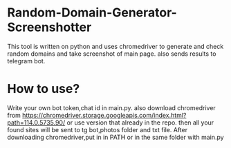 # Random-Domain-Generator-Screenshotter
This tool is written on python and uses chromedriver to generate and check random domains and take screenshot of main page. also sends results to telegram bot.
# How to use?
Write your own bot token,chat id in main.py. also download chromedriver from https://chromedriver.storage.googleapis.com/index.html?path=114.0.5735.90/ or use version that already in the repo. then all your found sites will be sent to tg bot,photos folder and txt file.
After downloading chromedriver,put in in PATH or in the same folder with main.py

